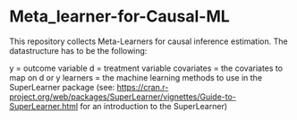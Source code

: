 # Meta_learner-for-Causal-ML

This repository collects Meta-Learners for causal inference estimation. 
The datastructure has to be the following:

y = outcome variable
d = treatment variable
covariates = the covariates to map on d or y
learners = the machine learning methods to use in the SuperLearner package (see: https://cran.r-project.org/web/packages/SuperLearner/vignettes/Guide-to-SuperLearner.html for an introduction to the SuperLearner)
